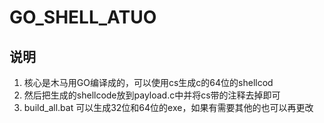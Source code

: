 # GO_SHELL_ATUO

## 说明
1. 核心是木马用GO编译成的，可以使用cs生成c的64位的shellcod
2. 然后把生成的shellcode放到payload.c中并将cs带的注释去掉即可
3. build_all.bat 可以生成32位和64位的exe，如果有需要其他的也可以再更改
